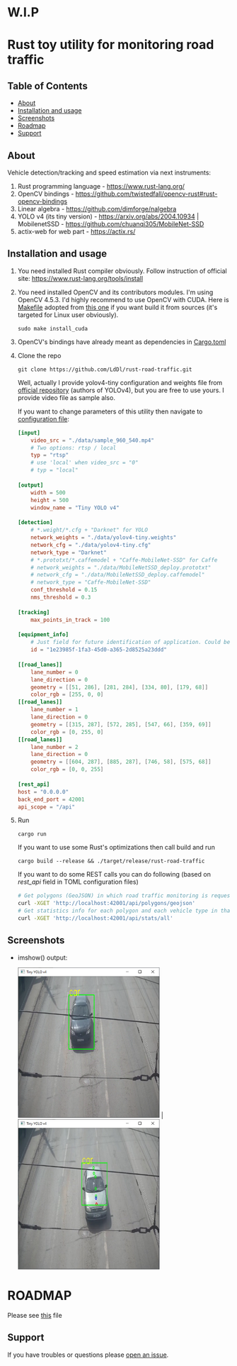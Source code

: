 # W.I.P
# Rust toy utility for monitoring road traffic

## Table of Contents
- [About](#about)
- [Installation and usage](#installation-and-usage)
- [Screenshots](#screenshots)
- [Roadmap](#roadmap)
- [Support](#support)

## About

Vehicle detection/tracking and speed estimation via next instruments:
1. Rust programming language - https://www.rust-lang.org/
2. OpenCV bindings - https://github.com/twistedfall/opencv-rust#rust-opencv-bindings
3. Linear algebra - https://github.com/dimforge/nalgebra
4. YOLO v4 (its tiny version) - https://arxiv.org/abs/2004.10934 | MobilenetSSD - https://github.com/chuanqi305/MobileNet-SSD
5. actix-web for web part - https://actix.rs/

## Installation and usage
1. You need installed Rust compiler obviously. Follow instruction of official site: https://www.rust-lang.org/tools/install
2. You need installed OpenCV and its contributors modules. I'm using OpenCV 4.5.3. I'd highly recommend to use OpenCV with CUDA. Here is [Makefile](Makefile) adopted from [this one](https://github.com/hybridgroup/gocv/blob/release/Makefile) if you want build it from sources (it's targeted for Linux user obviously).
    ```shell
    sudo make install_cuda
    ```

3. OpenCV's bindings have already meant as dependencies in [Cargo.toml](Cargo.toml)
4. Clone the repo
    ```shell
    git clone https://github.com/LdDl/rust-road-traffic.git
    ```
    Well, actually I provide yolov4-tiny configuration and weights file from [official repository](https://github.com/AlexeyAB/darknet) (authors of YOLOv4), but you are free to use yours.
    I provide video file as sample also.
    
    If you want to change parameters of this utility then navigate to [configuration file](data/conf.toml):
    ```toml
    [input]
        video_src = "./data/sample_960_540.mp4"
        # Two options: rtsp / local
        typ = "rtsp"
        # use 'local' when video_src = "0"
        # typ = "local" 

    [output]
        width = 500
        height = 500
        window_name = "Tiny YOLO v4"

    [detection]
        # *.weight/*.cfg + "Darknet" for YOLO
        network_weights = "./data/yolov4-tiny.weights"
        network_cfg = "./data/yolov4-tiny.cfg"
        network_type = "Darknet"
        # *.prototxt/*.caffemodel + "Caffe-MobileNet-SSD" for Caffe
        # network_weights = "./data/MobileNetSSD_deploy.prototxt"
        # network_cfg = "./data/MobileNetSSD_deploy.caffemodel"
        # network_type = "Caffe-MobileNet-SSD"
        conf_threshold = 0.15
        nms_threshold = 0.3

    [tracking]
        max_points_in_track = 100

    [equipment_info]
        # Just field for future identification of application. Could be any string. I've used https://www.uuidgenerator.net/version4 for ID generation
        id = "1e23985f-1fa3-45d0-a365-2d8525a23ddd"

    [[road_lanes]]
        lane_number = 0
        lane_direction = 0
        geometry = [[51, 286], [281, 284], [334, 80], [179, 68]]
        color_rgb = [255, 0, 0]
    [[road_lanes]]
        lane_number = 1
        lane_direction = 0
        geometry = [[315, 287], [572, 285], [547, 66], [359, 69]]
        color_rgb = [0, 255, 0]
    [[road_lanes]]
        lane_number = 2
        lane_direction = 0
        geometry = [[604, 287], [885, 287], [746, 58], [575, 68]]
        color_rgb = [0, 0, 255]

    [rest_api]
    host = "0.0.0.0"
    back_end_port = 42001
    api_scope = "/api"
    ```
5. Run
    ```shell
    cargo run
    ```
    If you want to use some Rust's optimizations then call build and run
    ```shell
    cargo build --release && ./target/release/rust-road-traffic
    ```
    If you want to do some REST calls you can do following (based on *rest_api* field in TOML configuration files)
    ```bash
    # Get polygons (GeoJSON) in which road traffic monitoring is requested
    curl -XGET 'http://localhost:42001/api/polygons/geojson'
    # Get statistics info for each polygon and each vehicle type in that polygon
    curl -XGET 'http://localhost:42001/api/stats/all'
    ```

## Screenshots
* imshow() output:

    <img src="data/tiny-yolov4-example-output-1.jpeg" width="320"> | <img src="data/tiny-yolov4-example-output-2.jpeg" width="320">

# ROADMAP
Please see [this](ROADMAP.md) file
## Support
If you have troubles or questions please [open an issue](https://github.com/LdDl/rust-road-traffic/issues/new).